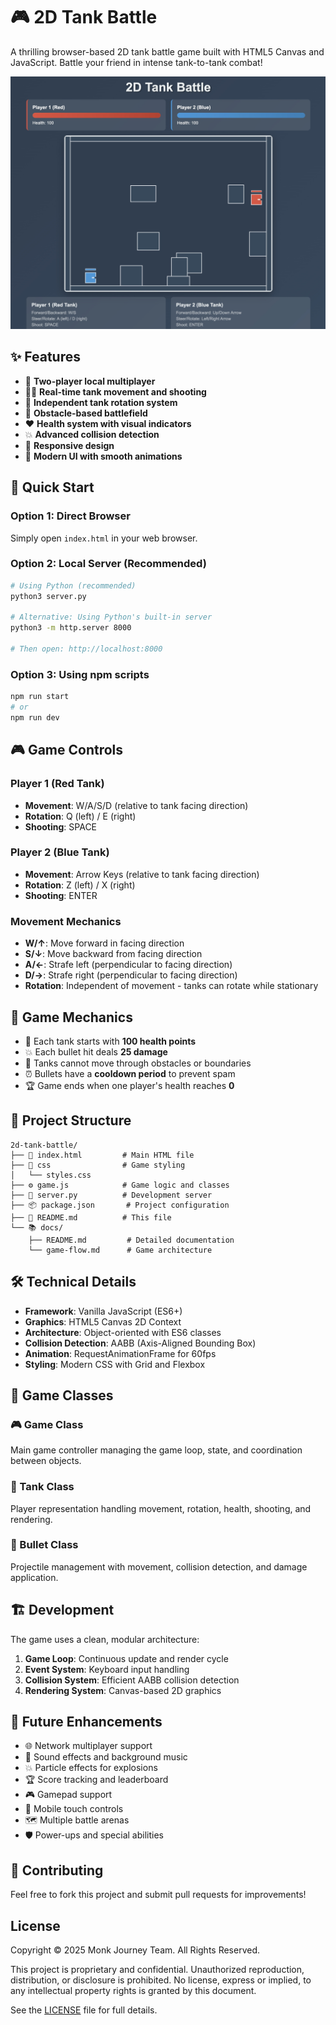 # 🎮 2D Tank Battle

A thrilling browser-based 2D tank battle game built with HTML5 Canvas and JavaScript. Battle your friend in intense tank-to-tank combat!

![tank battle](screenshots/2d-tank-battle-151303-20250629.jpeg)

## ✨ Features

- 🎯 **Two-player local multiplayer**
- 🏃‍♂️ **Real-time tank movement and shooting**
- 🔄 **Independent tank rotation system**
- 🧱 **Obstacle-based battlefield**
- ❤️ **Health system with visual indicators**
- 💥 **Advanced collision detection**
- 📱 **Responsive design**
- 🎨 **Modern UI with smooth animations**

## 🚀 Quick Start

### Option 1: Direct Browser
Simply open `index.html` in your web browser.

### Option 2: Local Server (Recommended)
```bash
# Using Python (recommended)
python3 server.py

# Alternative: Using Python's built-in server
python3 -m http.server 8000

# Then open: http://localhost:8000
```

### Option 3: Using npm scripts
```bash
npm run start
# or
npm run dev
```

## 🎮 Game Controls

### Player 1 (Red Tank)
- **Movement**: W/A/S/D (relative to tank facing direction)
- **Rotation**: Q (left) / E (right)
- **Shooting**: SPACE

### Player 2 (Blue Tank)  
- **Movement**: Arrow Keys (relative to tank facing direction)
- **Rotation**: Z (left) / X (right)
- **Shooting**: ENTER

### Movement Mechanics
- **W/↑**: Move forward in facing direction
- **S/↓**: Move backward from facing direction
- **A/←**: Strafe left (perpendicular to facing direction)
- **D/→**: Strafe right (perpendicular to facing direction)
- **Rotation**: Independent of movement - tanks can rotate while stationary

## 🎯 Game Mechanics

- 💯 Each tank starts with **100 health points**
- 💥 Each bullet hit deals **25 damage**
- 🚫 Tanks cannot move through obstacles or boundaries
- ⏰ Bullets have a **cooldown period** to prevent spam
- 🏆 Game ends when one player's health reaches **0**

## 📁 Project Structure

```
2d-tank-battle/
├── 📄 index.html         # Main HTML file
├── 🎨 css                # Game styling
│   └── styles.css
├── ⚙️ game.js            # Game logic and classes
├── 🐍 server.py          # Development server
├── 📦 package.json       # Project configuration
├── 📖 README.md          # This file
└── 📚 docs/
    ├── README.md         # Detailed documentation
    └── game-flow.md      # Game architecture
```

## 🛠️ Technical Details

- **Framework**: Vanilla JavaScript (ES6+)
- **Graphics**: HTML5 Canvas 2D Context
- **Architecture**: Object-oriented with ES6 classes
- **Collision Detection**: AABB (Axis-Aligned Bounding Box)
- **Animation**: RequestAnimationFrame for 60fps
- **Styling**: Modern CSS with Grid and Flexbox

## 🎨 Game Classes

### 🎮 Game Class
Main game controller managing the game loop, state, and coordination between objects.

### 🚗 Tank Class
Player representation handling movement, rotation, health, shooting, and rendering.

### 🔫 Bullet Class
Projectile management with movement, collision detection, and damage application.

## 🏗️ Development

The game uses a clean, modular architecture:

1. **Game Loop**: Continuous update and render cycle
2. **Event System**: Keyboard input handling
3. **Collision System**: Efficient AABB collision detection
4. **Rendering System**: Canvas-based 2D graphics

## 🚀 Future Enhancements

- 🌐 Network multiplayer support
- 🎵 Sound effects and background music
- 💥 Particle effects for explosions
- 🏆 Score tracking and leaderboard
- 🎮 Gamepad support
- 📱 Mobile touch controls
- 🗺️ Multiple battle arenas
- 🛡️ Power-ups and special abilities

## 🤝 Contributing

Feel free to fork this project and submit pull requests for improvements!

## License

Copyright © 2025 Monk Journey Team. All Rights Reserved.

This project is proprietary and confidential. Unauthorized reproduction, distribution, or disclosure is prohibited. No license, express or implied, to any intellectual property rights is granted by this document.

See the [LICENSE](LICENSE) file for full details.
